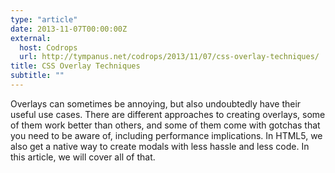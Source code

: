 ```yaml
---
type: "article"
date: 2013-11-07T00:00:00Z
external:
  host: Codrops
  url: http://tympanus.net/codrops/2013/11/07/css-overlay-techniques/
title: CSS Overlay Techniques
subtitle: ""
---
```


<p class="size-2x">
	Overlays can sometimes be annoying, but also undoubtedly have their useful use cases. There are different approaches to creating overlays, some of them work better than others, and some of them come with gotchas that you need to be aware of, including performance implications. In HTML5, we also get a native way to create modals with less hassle and less code. In this article, we will cover all of that.
</p>